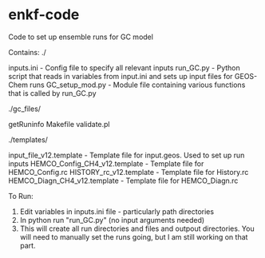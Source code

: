 # enkf-code
Code to set up ensemble runs for GC model

Contains:
  ./
  
  inputs.ini - Config file to specify all relevant inputs
  run_GC.py - Python script that reads in variables from input.ini and sets up input files for GEOS-Chem runs
  GC_setup_mod.py - Module file containing various functions that is called by run_GC.py
  
  ./gc_files/
  
  getRuninfo
  Makefile
  validate.pl
  
  ./templates/
  
  input_file_v12.template - Template file for input.geos. Used to set up run inputs
  HEMCO_Config_CH4_v12.template - Template file for HEMCO_Config.rc
  HISTORY_rc_v12.template - Template file for History.rc
  HEMCO_Diagn_CH4_v12.template - Template file for HEMCO_Diagn.rc
  
  To Run:
  1. Edit variables in inputs.ini file - particularly path directories
  2. In python run "run_GC.py" (no input arguments needed)
  3. This will create all run directories and files and outpout directories. You will need to manually set the runs going, but      I am still working on that part.
